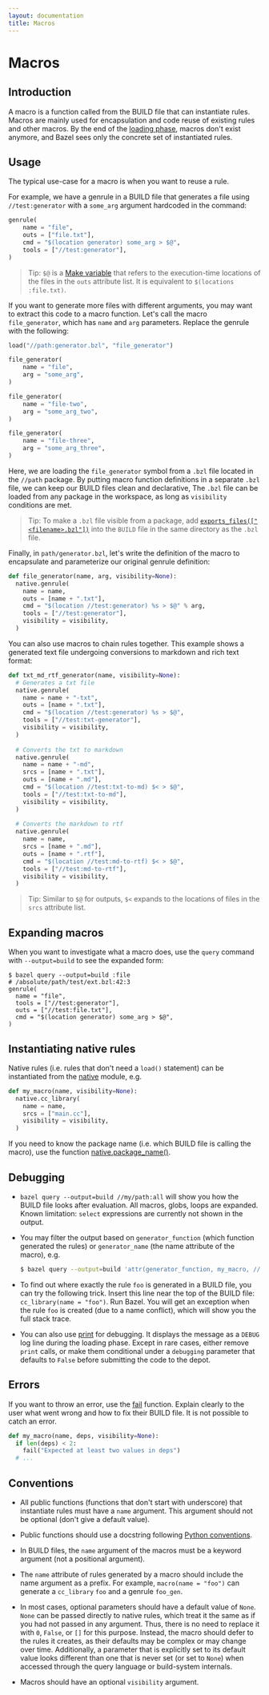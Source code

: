 ```yaml
---
layout: documentation
title: Macros
---
```


# Macros

<!-- [TOC] -->

## Introduction

A macro is a function called from the BUILD file that can instantiate rules.
Macros are mainly used for encapsulation and code reuse of existing rules 
and other macros. By the end of the [loading phase](concepts.md#evaluation-model), 
macros don't exist anymore, and Bazel sees only the concrete set of instantiated rules.

## Usage

The typical use-case for a macro is when you want to reuse a rule. 

For example, we have a genrule in a BUILD file that generates a file 
using `//test:generator` with a `some_arg` argument hardcoded in the command:

```python
genrule(
    name = "file",
    outs = ["file.txt"],
    cmd = "$(location generator) some_arg > $@",
    tools = ["//test:generator"],
)
```

> Tip: `$@` is a [Make variable](../be/make-variables.html#predefined_genrule_variables) 
> that refers to the execution-time locations of the files in the `outs` attribute list. 
> It is equivalent to `$(locations :file.txt)`.

If you want to generate more files with different arguments, you may want to
extract this code to a macro function. Let's call the macro `file_generator`, which
has `name` and `arg` parameters. Replace the genrule with the following:

```python
load("//path:generator.bzl", "file_generator")

file_generator(
    name = "file",
    arg = "some_arg",
)

file_generator(
    name = "file-two",
    arg = "some_arg_two",
)

file_generator(
    name = "file-three",
    arg = "some_arg_three",
)
```

Here, we are loading the `file_generator` symbol from a `.bzl` file located in the 
`//path` package. By putting macro function definitions in a separate `.bzl` file, 
we can keep our BUILD files clean and declarative,  The `.bzl` file can be loaded 
from any package in the workspace, as long as `visibility` conditions are met.

> Tip: To make a `.bzl` file visible from a package, add [`exports_files(["<filename>.bzl"])`](../be/functions.html#exports_files) into the `BUILD` file in the same directory as the `.bzl` file.

Finally, in `path/generator.bzl`, let's write the definition of the macro to encapsulate and 
parameterize our original genrule definition:

```python
def file_generator(name, arg, visibility=None):
  native.genrule(
    name = name,
    outs = [name + ".txt"],
    cmd = "$(location //test:generator) %s > $@" % arg,
    tools = ["//test:generator"],
    visibility = visibility,
  )
```

You can also use macros to chain rules together. This example shows a generated
text file undergoing conversions to markdown and rich text format:

```python
def txt_md_rtf_generator(name, visibility=None):
  # Generates a txt file
  native.genrule(
    name = name + "-txt",
    outs = [name + ".txt"],
    cmd = "$(location //test:generator) %s > $@",
    tools = ["//test:txt-generator"],
    visibility = visibility,
  )
  
  # Converts the txt to markdown
  native.genrule(
    name = name + "-md",
    srcs = [name + ".txt"],
    outs = [name + ".md"],
    cmd = "$(location //test:txt-to-md) $< > $@",
    tools = ["//test:txt-to-md"],
    visibility = visibility,
  )
  
  # Converts the markdown to rtf
  native.genrule(
    name = name,
    srcs = [name + ".md"],
    outs = [name + ".rtf"],
    cmd = "$(location //test:md-to-rtf) $< > $@",
    tools = ["//test:md-to-rtf"],
    visibility = visibility,
  )
```

> Tip: Similar to `$@` for outputs, `$<` expands to the locations of files in the `srcs` attribute list.

## Expanding macros

When you want to investigate what a macro does, use the `query` command with 
`--output=build` to see the expanded form:

```
$ bazel query --output=build :file
# /absolute/path/test/ext.bzl:42:3
genrule(
  name = "file",
  tools = ["//test:generator"],
  outs = ["//test:file.txt"],
  cmd = "$(location generator) some_arg > $@",
)
```

## Instantiating native rules

Native rules (i.e. rules that don't need a `load()` statement) can be
instantiated from the [native](lib/native.html) module, e.g.

```python
def my_macro(name, visibility=None):
  native.cc_library(
    name = name,
    srcs = ["main.cc"],
    visibility = visibility,
  )
```

If you need to know the package name (i.e. which BUILD file is calling the
macro), use the function [native.package_name()](lib/native.html#package_name).

## Debugging

*   `bazel query --output=build //my/path:all` will show you how the BUILD file
    looks after evaluation. All macros, globs, loops are expanded. Known
    limitation: `select` expressions are currently not shown in the output.

*   You may filter the output based on `generator_function` (which function
    generated the rules) or `generator_name` (the name attribute of the macro),
    e.g.
    ```bash
    $ bazel query --output=build 'attr(generator_function, my_macro, //my/path:all)'
    ```

*   To find out where exactly the rule `foo` is generated in a BUILD file, you
    can try the following trick. Insert this line near the top of the BUILD
    file: `cc_library(name = "foo")`. Run Bazel. You will get an exception when
    the rule `foo` is created (due to a name conflict), which will show you the
    full stack trace.

*   You can also use [print](lib/globals.html#print) for debugging. It displays
    the message as a `DEBUG` log line during the loading phase. Except in rare
    cases, either remove `print` calls, or make them conditional under a
    `debugging` parameter that defaults to `False` before submitting the code to
    the depot.

## Errors

If you want to throw an error, use the [fail](lib/globals.html#fail) function.
Explain clearly to the user what went wrong and how to fix their BUILD file. It
is not possible to catch an error.

```python
def my_macro(name, deps, visibility=None):
  if len(deps) < 2:
    fail("Expected at least two values in deps")
  # ...
```

## Conventions

*   All public functions (functions that don't start with underscore) that
    instantiate rules must have a `name` argument. This argument should not be
    optional (don't give a default value).

*   Public functions should use a docstring following [Python
    conventions](https://www.python.org/dev/peps/pep-0257/#one-line-docstrings).

*   In BUILD files, the `name` argument of the macros must be a keyword argument
    (not a positional argument).

*   The `name` attribute of rules generated by a macro should include the name
    argument as a prefix. For example, `macro(name = "foo")` can generate a
    `cc_library` `foo` and a genrule `foo_gen`.

*   In most cases, optional parameters should have a default value of `None`.
    `None` can be passed directly to native rules, which treat it the same as if
    you had not passed in any argument. Thus, there is no need to replace it
    with `0`, `False`, or `[]` for this purpose. Instead, the macro should defer
    to the rules it creates, as their defaults may be complex or may change over
    time. Additionally, a parameter that is explicitly set to its default value
    looks different than one that is never set (or set to `None`) when accessed
    through the query language or build-system internals.

*   Macros should have an optional `visibility` argument.

